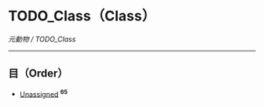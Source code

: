# TODO_Class（Class）

_元動物 / TODO_Class_

---

## 目（Order）

- [Unassigned](unassigned/index.md) <sup>**65**</sup>
